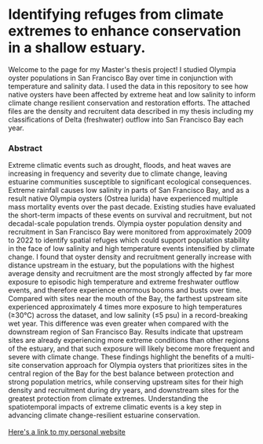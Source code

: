<h1>Identifying refuges from climate extremes to enhance conservation in a shallow estuary.</h1>

Welcome to the page for my Master's thesis project! I studied Olympia oyster populations in San Francisco Bay over time in conjunction with temperature and salinity data. I used the data in this repository to see how native oysters have been affected by extreme heat and low salinity to inform climate change resilient conservation and restoration efforts. The attached files are the density and recruitent data described in my thesis including my classifications of Delta (freshwater) outflow into San Francisco Bay each year. 

<h3>Abstract</h3>
Extreme climatic events such as drought, floods, and heat waves are increasing in frequency and severity due to climate change, leaving estuarine communities susceptible to significant ecological consequences. Extreme rainfall causes low salinity in parts of San Francisco Bay, and as a result native Olympia oysters (Ostrea lurida) have experienced multiple mass mortality events over the past decade. Existing studies have evaluated the short-term impacts of these events on survival and recruitment, but not decadal-scale population trends. Olympia oyster population density and recruitment in San Francisco Bay were monitored from approximately 2009 to 2022 to identify spatial refuges which could support population stability in the face of low salinity and high temperature events intensified by climate change. I found that oyster density and recruitment generally increase with distance upstream in the estuary, but the populations with the highest average density and recruitment are the most strongly affected by far more exposure to episodic high temperature and extreme freshwater outflow events, and therefore experience enormous booms and busts over time. Compared with sites near the mouth of the Bay, the farthest upstream site experienced approximately 4 times more exposure to high temperatures (≥30°C) across the dataset, and low salinity (≤5 psu) in a record-breaking wet year. This difference was even greater when compared with the downstream region of San Francisco Bay. Results indicate that upstream sites are already experiencing more extreme conditions than other regions of the estuary, and that such exposure will likely become more frequent and severe with climate change. These findings highlight the benefits of a multi-site conservation approach for Olympia oysters that prioritizes sites in the central region of the Bay for the best balance between protection and strong population metrics, while conserving upstream sites for their high density and recruitment during dry years, and downstream sites for the greatest protection from climate extremes. Understanding the spatiotemporal impacts of extreme climatic events is a key step in advancing climate change-resilient estuarine conservation.
<br>
<br>
<a href="argulies2.wixsite.com/aboutme">Here's a link to my personal website</a>
